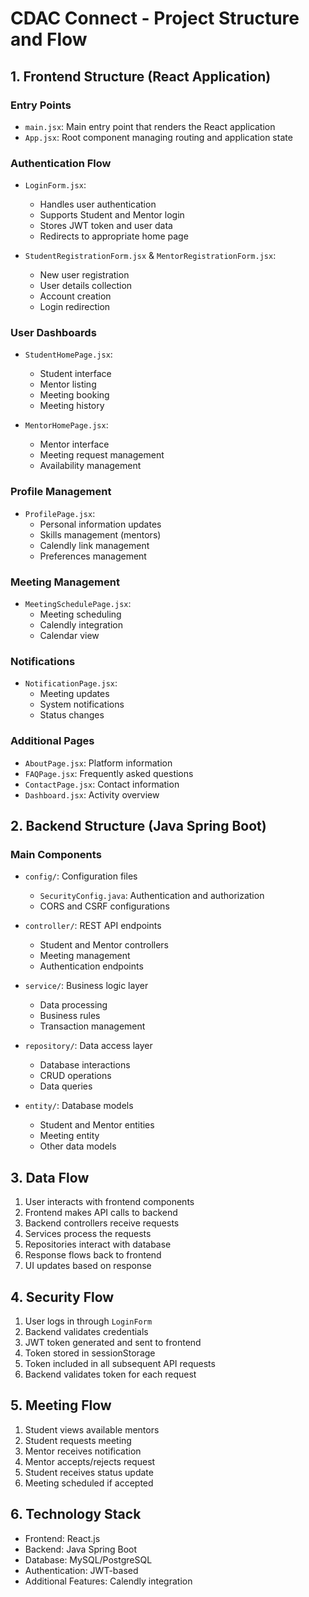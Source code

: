# CDAC Connect - Project Structure and Flow

## 1. Frontend Structure (React Application)

### Entry Points
- `main.jsx`: Main entry point that renders the React application
- `App.jsx`: Root component managing routing and application state

### Authentication Flow
- `LoginForm.jsx`: 
  - Handles user authentication
  - Supports Student and Mentor login
  - Stores JWT token and user data
  - Redirects to appropriate home page

- `StudentRegistrationForm.jsx` & `MentorRegistrationForm.jsx`:
  - New user registration
  - User details collection
  - Account creation
  - Login redirection

### User Dashboards
- `StudentHomePage.jsx`:
  - Student interface
  - Mentor listing
  - Meeting booking
  - Meeting history

- `MentorHomePage.jsx`:
  - Mentor interface
  - Meeting request management
  - Availability management

### Profile Management
- `ProfilePage.jsx`:
  - Personal information updates
  - Skills management (mentors)
  - Calendly link management
  - Preferences management

### Meeting Management
- `MeetingSchedulePage.jsx`:
  - Meeting scheduling
  - Calendly integration
  - Calendar view

### Notifications
- `NotificationPage.jsx`:
  - Meeting updates
  - System notifications
  - Status changes

### Additional Pages
- `AboutPage.jsx`: Platform information
- `FAQPage.jsx`: Frequently asked questions
- `ContactPage.jsx`: Contact information
- `Dashboard.jsx`: Activity overview

## 2. Backend Structure (Java Spring Boot)

### Main Components
- `config/`: Configuration files
  - `SecurityConfig.java`: Authentication and authorization
  - CORS and CSRF configurations

- `controller/`: REST API endpoints
  - Student and Mentor controllers
  - Meeting management
  - Authentication endpoints

- `service/`: Business logic layer
  - Data processing
  - Business rules
  - Transaction management

- `repository/`: Data access layer
  - Database interactions
  - CRUD operations
  - Data queries

- `entity/`: Database models
  - Student and Mentor entities
  - Meeting entity
  - Other data models

## 3. Data Flow
1. User interacts with frontend components
2. Frontend makes API calls to backend
3. Backend controllers receive requests
4. Services process the requests
5. Repositories interact with database
6. Response flows back to frontend
7. UI updates based on response

## 4. Security Flow
1. User logs in through `LoginForm`
2. Backend validates credentials
3. JWT token generated and sent to frontend
4. Token stored in sessionStorage
5. Token included in all subsequent API requests
6. Backend validates token for each request

## 5. Meeting Flow
1. Student views available mentors
2. Student requests meeting
3. Mentor receives notification
4. Mentor accepts/rejects request
5. Student receives status update
6. Meeting scheduled if accepted

## 6. Technology Stack
- Frontend: React.js
- Backend: Java Spring Boot
- Database: MySQL/PostgreSQL
- Authentication: JWT-based
- Additional Features: Calendly integration 